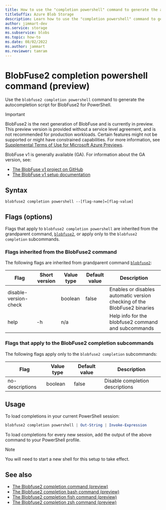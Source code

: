```yaml
---
title: How to use the "completion powershell" command to generate the autocompletion script for BlobFuse2 (preview) | Microsoft Docs
titleSuffix: Azure Blob Storage
description: Learn how to use the "completion powershell" command to generate the autocompletion script for BlobFuse2 (preview).
author: jimmart-dev
ms.service: storage
ms.subservice: blobs
ms.topic: how-to
ms.date: 08/02/2022
ms.author: jammart
ms.reviewer: tamram
---
```


# BlobFuse2 completion powershell command (preview)

Use the `blobfuse2 completion powershell` command to generate the autocompletion script for BlobFuse2 for PowerShell.

> [!IMPORTANT]
> BlobFuse2 is the next generation of BlobFuse and is currently in preview.
> This preview version is provided without a service level agreement, and is not recommended for production workloads. Certain features might not be supported or might have constrained capabilities.
> For more information, see [Supplemental Terms of Use for Microsoft Azure Previews](https://azure.microsoft.com/support/legal/preview-supplemental-terms/).
>
> BlobFuse v1 is generally available (GA). For information about the GA version, see:
>
> - [The BlobFuse v1 project on GitHub](https://github.com/Azure/azure-storage-fuse/tree/master)
> - [The BlobFuse v1 setup documentation](storage-how-to-mount-container-linux.md)

## Syntax

`blobfuse2 completion powershell --[flag-name]=[flag-value]`

## Flags (options)

Flags that apply to `blobfuse2 completion powershell` are inherited from the grandparent command, [`blobfuse2`](blobfuse2-commands.md), or apply only to the `blobfuse2 completion` subcommands.

### Flags inherited from the BlobFuse2 command

The following flags are inherited from grandparent command [`blobfuse2`](blobfuse2-commands.md):

| Flag | Short version | Value type | Default value | Description |
|--|--|--|--|--|
| disable-version-check |    | boolean | false | Enables or disables automatic version checking of the BlobFuse2 binaries |
| help                  | -h | n/a     |       | Help info for the blobfuse2 command and subcommands                      |

### Flags that apply to the BlobFuse2 completion subcommands

The following flags apply only to the `blobfuse2 completion` subcommands:

| Flag | Value type | Default value | Description |
|--|--|--|--|
| no-descriptions | boolean | false | Disable completion descriptions |

## Usage

To load completions in your current PowerShell session:

```powershell
blobfuse2 completion powershell | Out-String | Invoke-Expression
```

To load completions for every new session, add the output of the above command
to your PowerShell profile.

> [!NOTE]
> You will need to start a new shell for this setup to take effect.

## See also

- [The Blobfuse2 completion command (preview)](blobfuse2-commands-completion.md)
- [The Blobfuse2 completion bash command (preview)](blobfuse2-commands-completion-bash.md)
- [The Blobfuse2 completion fish command (preview)](blobfuse2-commands-completion-fish.md)
- [The Blobfuse2 completion zsh command (preview)](blobfuse2-commands-completion-zsh.md)
